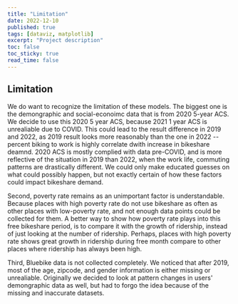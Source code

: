 ```yaml
---
title: "Limitation"
date: 2022-12-10
published: true
tags: [dataviz, matplotlib]
excerpt: "Project description"
toc: false
toc_sticky: true
read_time: false
---
```


## Limitation 

We do want to recognize the limitation of these models. The biggest one is the demongraphic and social-econoimc data that is from 2020 5-year ACS. We decide to use this 2020 5 year ACS, because 2021 1 year ACS is unrealiable due to COVID. This could lead to the result difference in 2019 and 2022, as 2019 result looks more reasonably than the one in 2022 -- percent biking to work is highly correlate dwith increase in bikeshare deamnd. 2020 ACS is mostly complied with data pre-COVID, and is more reflective of the situation in 2019 than 2022, when the work life, commuting patterns are drastically different. We could only make educated guesses on what could possibly happen, but not exactly certain of how these factors could impact bikeshare demand.

Second, poverty rate remains as an unimportant factor is understandable. Because places with high poverty rate do not use bikeshare as often as other places with low-poverty rate, and not enough data points could be collected for them. A better way to show how poverty rate plays into this free bikeshare period, is to compare it with the growth of ridership, instead of just looking at the number of ridership. Perhaps, places with high poverty rate shows great growth in ridership during free month compare to other places where ridership has always been high. 

Third, Bluebike data is not collected completely. We noticed that after 2019, most of the age, zipcode, and gender information is either missing or unrealiable. Originally we decided to look at pattern changes in users' demongraphic data as well, but had to forgo the idea because of the missing and inaccurate datasets.